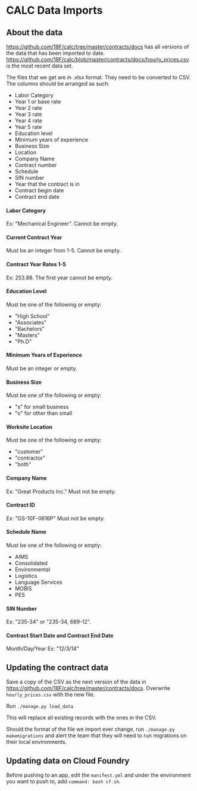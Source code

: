 # CALC Data Imports

## About the data
https://github.com/18F/calc/tree/master/contracts/docs has all versions of the data that has been imported to date. https://github.com/18F/calc/blob/master/contracts/docs/hourly_prices.csv is the most recent data set.

The files that we get are in .xlsx format. They need to be converted to CSV. The columns should be arranged as such:
- Labor Category
- Year 1 or base rate
- Year 2 rate
- Year 3 rate
- Year 4 rate
- Year 5 rate
- Education level
- Minimum years of experience
- Business Size
- Location
- Company Name
- Contract number
- Schedule
- SIN number
- Year that the contract is in
- Contract begin date
- Contract end date

#### Labor Category
Ex: "Mechanical Engineer". Cannot be empty.

#### Current Contract Year
Must be an integer from 1-5. Cannot be empty.

#### Contract Year Rates 1-5
Ex: 253.88. The first year cannot be empty.

#### Education Level
Must be one of the following or empty:
- "High School"
- "Associates"
- "Bachelors"
- "Masters"
- "Ph.D"

#### Minimum Years of Experience
Must be an integer or empty.

#### Business Size
Must be one of the following or empty:
- "s" for small business
- "o" for other than small

#### Worksite Location
Must be one of the following or empty:
- "customer"
- "contractor"
- "both"

#### Company Name
Ex: "Great Products Inc." Must not be empty.

#### Contract ID
Ex: "GS-10F-0616P" Must not be empty.

#### Schedule Name
Must be one of the following or empty:
- AIMS
- Consolidated
- Environmental
- Logistics
- Language Services
- MOBIS
- PES

#### SIN Number
Ex: "235-34" or "235-34, 689-12".

#### Contract Start Date and Contract End Date
Month/Day/Year Ex: "12/3/14"

## Updating the contract data

Save a copy of the CSV as the next version of the data in https://github.com/18F/calc/tree/master/contracts/docs. Overwrite `hourly_prices.csv` with the new file.

Run `./manage.py load_data`

This will replace all existing records with the ones in the CSV.

Should the format of the file we import ever change, run `./manage.py makemigrations` and alert the team that they will need to run migrations on their local environments. 

## Updating data on Cloud Foundry
Before pushing to an app, edit the `manifest.yml` and under the environment you want to push to, add `command: bash cf.sh`.
